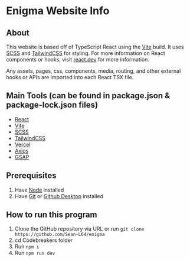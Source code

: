 # Enigma Website Info


## About
This website is based off of TypeScript React using the [Vite](https://vite.dev) build. 
It uses [SCSS](https://sass-lang.com) and [TailwindCSS](https://tailwindcss.com) for styling. 
For more information on React components or hooks, visit [react.dev](https://react.dev) for more information.

Any assets, pages, css, components, media, routing, and other external hooks or APIs are imported into each React TSX file.

## Main Tools (can be found in package.json & package-lock.json files)
- [React](https://react.dev)
- [Vite](https://vite.dev)
- [SCSS](https://sass-lang.com)
- [TailwindCSS](https://tailwindcss.com)
- [Vercel](https://vercel.com)
- [Axios](https://axios-http.com)
- [GSAP](https://gsap.com)

## Prerequisites
1. Have [Node](https://nodejs.org/en) installed
2. Have [Git](https://git-scm.com) or [Github Desktop](https://desktop.github.com/download/) installed

## How to run this program
1. Clone the GitHub repository via URL or run `git clone https://github.com/Sean-L64/enigma`
2. cd Codebreakers folder
3. Run `npm i`
4. Run `npm run dev`
